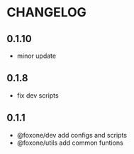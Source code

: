 # CHANGELOG

## 0.1.10
- minor update

## 0.1.8
- fix dev scripts

## 0.1.1
- @foxone/dev add configs and scripts
- @foxone/utils add common funtions